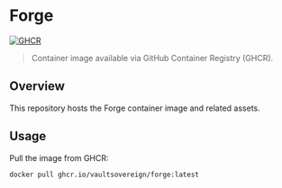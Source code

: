 # Forge

<!-- Badges -->
[![GHCR](https://img.shields.io/badge/ghcr-forge-6f42c1?logo=github&logoColor=white)](https://ghcr.io/vaultsovereign/forge)

> Container image available via GitHub Container Registry (GHCR).

## Overview

This repository hosts the Forge container image and related assets.

## Usage

Pull the image from GHCR:

```sh
docker pull ghcr.io/vaultsovereign/forge:latest
```

